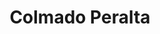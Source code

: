 ---
title: "Colmado Peralta"
url: /santiago-de-los-caballeros-santiago-rep-dom/colmado-peralta-ave-hnos-gutierrez-carretera-tigaiga/
shop: Lebensmittel
---